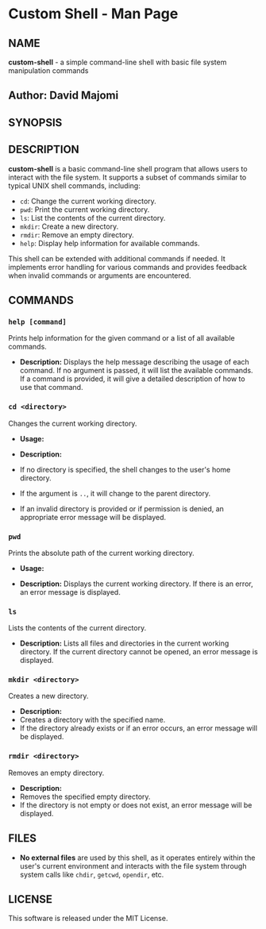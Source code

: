 # Custom Shell - Man Page

## NAME
**custom-shell** - a simple command-line shell with basic file system manipulation commands

## Author: David Majomi

## SYNOPSIS

## DESCRIPTION
**custom-shell** is a basic command-line shell program that allows users to interact with the file system. It supports a subset of commands similar to typical UNIX shell commands, including:
- `cd`: Change the current working directory.
- `pwd`: Print the current working directory.
- `ls`: List the contents of the current directory.
- `mkdir`: Create a new directory.
- `rmdir`: Remove an empty directory.
- `help`: Display help information for available commands.

This shell can be extended with additional commands if needed. It implements error handling for various commands and provides feedback when invalid commands or arguments are encountered.

## COMMANDS

### `help [command]`
Prints help information for the given command or a list of all available commands.

- **Description:**
Displays the help message describing the usage of each command. If no argument is passed, it will list the available commands. If a command is provided, it will give a detailed description of how to use that command.

### `cd <directory>`
Changes the current working directory.

- **Usage:**

- **Description:**
- If no directory is specified, the shell changes to the user's home directory.
- If the argument is `..`, it will change to the parent directory.
- If an invalid directory is provided or if permission is denied, an appropriate error message will be displayed.

### `pwd`
Prints the absolute path of the current working directory.

- **Usage:**

- **Description:**
Displays the current working directory. If there is an error, an error message is displayed.

### `ls`
Lists the contents of the current directory.

- **Description:**
Lists all files and directories in the current working directory. If the current directory cannot be opened, an error message is displayed.

### `mkdir <directory>`
Creates a new directory.

- **Description:**
- Creates a directory with the specified name.
- If the directory already exists or if an error occurs, an error message will be displayed.

### `rmdir <directory>`
Removes an empty directory.

- **Description:**
- Removes the specified empty directory.
- If the directory is not empty or does not exist, an error message will be displayed.


## FILES
- **No external files** are used by this shell, as it operates entirely within the user's current environment and interacts with the file system through system calls like `chdir`, `getcwd`, `opendir`, etc.



## LICENSE
This software is released under the MIT License.
